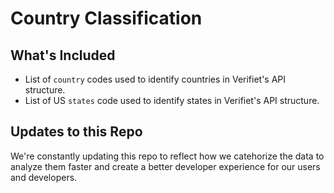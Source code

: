 # Country Classification

## What's Included
- List of ```country``` codes used to identify countries in Verifiet's API structure.
- List of US ```states``` code used to identify states in Verifiet's API structure.

## Updates to this Repo
We're constantly updating this repo to reflect how we catehorize the data to analyze them faster and create a better developer experience for our users and developers.
